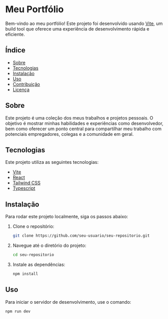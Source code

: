 # Meu Portfólio

Bem-vindo ao meu portfólio! Este projeto foi desenvolvido usando [Vite](https://vitejs.dev/), um build tool que oferece uma experiência de desenvolvimento rápida e eficiente.

## Índice

- [Sobre](#sobre)
- [Tecnologias](#tecnologias)
- [Instalação](#instalação)
- [Uso](#uso)
- [Contribuição](#contribuição)
- [Licença](#licença)

## Sobre

Este projeto é uma coleção dos meus trabalhos e projetos pessoais. O objetivo é mostrar minhas habilidades e experiências como desenvolvedor, bem como oferecer um ponto central para compartilhar meu trabalho com potenciais empregadores, colegas e a comunidade em geral.

## Tecnologias

Este projeto utiliza as seguintes tecnologias:

- [Vite](https://vitejs.dev/)
- [React](https://reactjs.org/)
- [Tailwind CSS](https://tailwindcss.com/)
- [Typescript](https://www.typescriptlang.org/)

## Instalação

Para rodar este projeto localmente, siga os passos abaixo:

1. Clone o repositório:
    ```bash
    git clone https://github.com/seu-usuario/seu-repositorio.git
    ```

2. Navegue até o diretório do projeto:
    ```bash
    cd seu-repositorio
    ```

3. Instale as dependências:
    ```bash
    npm install
    ```

## Uso

Para iniciar o servidor de desenvolvimento, use o comando:

```bash
npm run dev
